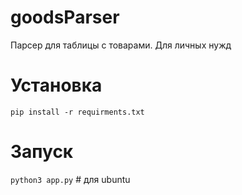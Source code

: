 # goodsParser
Парсер для таблицы с товарами. Для личных нужд

# Установка
`pip install -r requirments.txt`

# Запуск
`python3 app.py` # для ubuntu


